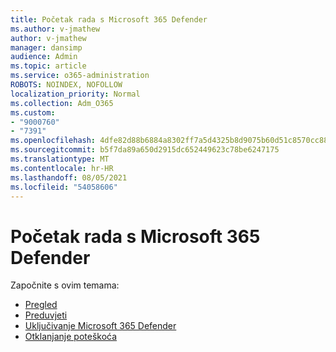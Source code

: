 ```yaml
---
title: Početak rada s Microsoft 365 Defender
ms.author: v-jmathew
author: v-jmathew
manager: dansimp
audience: Admin
ms.topic: article
ms.service: o365-administration
ROBOTS: NOINDEX, NOFOLLOW
localization_priority: Normal
ms.collection: Adm_O365
ms.custom:
- "9000760"
- "7391"
ms.openlocfilehash: 4dfe82d88b6884a8302ff7a5d4325b8d9075b60d51c8570cc88470d9ee222895
ms.sourcegitcommit: b5f7da89a650d2915dc652449623c78be6247175
ms.translationtype: MT
ms.contentlocale: hr-HR
ms.lasthandoff: 08/05/2021
ms.locfileid: "54058606"
---
```

# <a name="get-started-with-microsoft-365-defender"></a>Početak rada s Microsoft 365 Defender

Započnite s ovim temama:

- [Pregled](https://docs.microsoft.com/microsoft-365/security/mtp/microsoft-threat-protection)
- [Preduvjeti](https://docs.microsoft.com/microsoft-365/security/mtp/prerequisites)
- [Uključivanje Microsoft 365 Defender](https://docs.microsoft.com/microsoft-365/security/mtp/mtp-enable)
- [Otklanjanje poteškoća](https://docs.microsoft.com/microsoft-365/security/mtp/troubleshoot)
